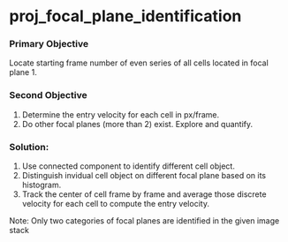 # proj_focal_plane_identification

### Primary Objective

Locate starting frame number of even series of all cells located in focal plane 1.

### Second Objective

1. Determine the entry velocity for each cell in px/frame. 
2. Do other focal planes (more than 2) exist. Explore and quantify.

### Solution:

1. Use connected component to identify different cell object. 
2. Distinguish invidual cell object on different focal plane based on its histogram.
3. Track the center of cell frame by frame and average those discrete velocity for each cell to compute the entry velocity.

Note: Only two categories of focal planes are identified in the given image stack
